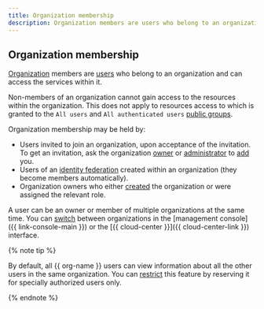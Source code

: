 ```yaml
---
title: Organization membership
description: Organization members are users who belong to an organization and can access the services within it.
---
```


## Organization membership

[Organization](organization.md) members are [users](../../overview/roles-and-resources.md#users) who belong to an organization and can access the services within it.

Non-members of an organization cannot gain access to the resources within the organization. This does not apply to resources access to which is granted to the `All users` and `All authenticated users` [public groups](../../iam/concepts/access-control/public-group.md).

Organization membership may be held by:

* Users invited to join an organization, upon acceptance of the invitation. To get an invitation, ask the organization [owner](../security/index.md#organization-manager-organizations-owner) or [administrator](../security/index.md#organization-manager-admin) to [add](../operations/add-account.md) you.
* Users of an [identity federation](./add-federation.md) created within an organization (they become members automatically).
* Organization owners who either [created](../operations/manage-organizations.md#create-additional-org) the organization or were assigned the relevant role.

A user can be an owner or member of multiple organizations at the same time. You can [switch](../operations/manage-organizations.md#switch-to-another-org) between organizations in the [management console]({{ link-console-main }}) or the [{{ cloud-center }}]({{ cloud-center-link }}) interface.

{% note tip %}

By default, all {{ org-name }} users can view information about all the other users in the same organization. You can [restrict](../operations/hide-user-info.md) this feature by reserving it for specially authorized users only.

{% endnote %}
